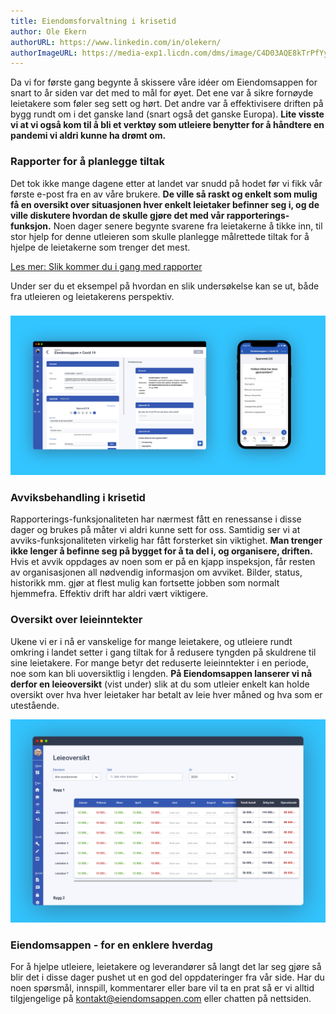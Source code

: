 ```yaml
---
title: Eiendomsforvaltning i krisetid
author: Ole Ekern
authorURL: https://www.linkedin.com/in/olekern/
authorImageURL: https://media-exp1.licdn.com/dms/image/C4D03AQE8kTrPfYy6hQ/profile-displayphoto-shrink_800_800/0?e=1591833600&v=beta&t=wtBcvZoAcsIsA5Rb-aakilek4luikKQdzf6SnQaTbbY
---
```



Da vi for første gang begynte å skissere våre idéer om Eiendomsappen for snart to år siden var det med to mål for øyet. Det ene var å sikre fornøyde leietakere som føler seg sett og hørt. Det andre var å effektivisere driften på bygg rundt om i det ganske land (snart også det ganske Europa). **Lite visste vi at vi også kom til å bli et verktøy som utleiere benytter for å håndtere en pandemi vi aldri kunne ha drømt om.**

<!--truncate-->


### Rapporter for å planlegge tiltak
Det tok ikke mange dagene etter at landet var snudd på hodet før vi fikk vår første e-post fra en av våre brukere. **De ville så raskt og enkelt som mulig få en oversikt over situasjonen hver enkelt leietaker befinner seg i, og de ville diskutere hvordan de skulle gjøre det med vår rapporterings-funksjon.** Noen dager senere begynte svarene fra leietakerne å tikke inn, til stor hjelp for denne utleieren som skulle planlegge målrettede tiltak for å hjelpe de leietakerne som trenger det mest.

[Les mer: Slik kommer du i gang med rapporter](./../../../../docs/landlord_reports.md)

Under ser du et eksempel på hvordan en slik undersøkelse kan se ut, både fra utleieren og leietakerens perspektiv.

### 
![rapporter](assets/reports.png)

### Avviksbehandling i krisetid

Rapporterings-funksjonaliteten har nærmest fått en renessanse i disse dager og brukes på måter vi aldri kunne sett for oss. Samtidig ser vi at avviks-funksjonaliteten virkelig har fått forsterket sin viktighet. **Man trenger ikke lenger å befinne seg på bygget for å ta del i, og organisere, driften.** Hvis et avvik oppdages av noen som er på en kjapp inspeksjon, får resten av organisasjonen all nødvendig informasjon om avviket. Bilder, status, historikk mm. gjør at flest mulig kan fortsette jobben som normalt hjemmefra. Effektiv drift har aldri vært viktigere.

### Oversikt over leieinntekter

Ukene vi er i nå er vanskelige for mange leietakere, og utleiere rundt omkring i landet setter i gang tiltak for å redusere tyngden på skuldrene til sine leietakere. For mange betyr det reduserte leieinntekter i en periode, noe som kan bli uoversiktlig i lengden. **På Eiendomsappen lanserer vi nå derfor en leieoversikt** (vist under) slik at du som utleier enkelt kan holde oversikt over hva hver leietaker har betalt av leie hver måned og hva som er utestående.

![Inntektsoversikt](assets/incomeOverview.png)


### Eiendomsappen - for en enklere hverdag

For å hjelpe utleiere, leietakere og leverandører så langt det lar seg gjøre så blir det i disse dager pushet ut en god del oppdateringer fra vår side. Har du noen spørsmål, innspill, kommentarer eller bare vil ta en prat så er vi alltid tilgjengelige på [kontakt@eiendomsappen.com](mailto:kontakt@eiendomsappen.com) eller chatten på nettsiden.